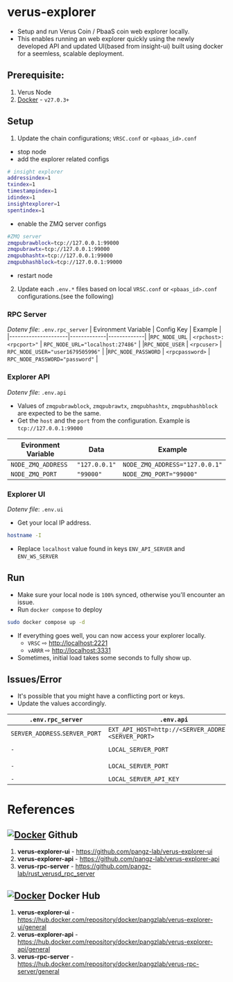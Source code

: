 # verus-explorer
- Setup and run Verus Coin / PbaaS coin web explorer locally.
- This enables running an web explorer quickly using the newly developed API and updated UI(based from insight-ui) built using docker for a seemless, scalable deployment.

## Prerequisite:
1. Verus Node 
2. [Docker](https://docs.docker.com/engine/install/) - `v27.0.3+`


## Setup
1. Update the chain configurations; `VRSC.conf` or `<pbaas_id>.conf`
 - stop node
 - add the explorer related configs
```bash
# insight explorer
addressindex=1
txindex=1
timestampindex=1
idindex=1
insightexplorer=1
spentindex=1
```
 - enable the ZMQ server configs
```bash
#ZMQ server
zmqpubrawblock=tcp://127.0.0.1:99000
zmqpubrawtx=tcp://127.0.0.1:99000
zmqpubhashtx=tcp://127.0.0.1:99000
zmqpubhashblock=tcp://127.0.0.1:99000
```
- restart node

2. Update each `.env.*` files based on local `VRSC.conf` or `<pbaas_id>.conf` configurations.(see the following)

### RPC Server
*Dotenv file*: `.env.rpc_server`
| Evironment Variable | Config Key  | Example     |
|---------------------|-------------|-------------|
|`RPC_NODE_URL`       | `<rpchost>:<rpcport>"` | `RPC_NODE_URL="localhost:27486"` |
|`RPC_NODE_USER`      | `<rpcuser>`            | `RPC_NODE_USER="user1679505996"` |
|`RPC_NODE_PASSWORD`  | `<rpcpassword>`        | `RPC_NODE_PASSWORD="password"`   |

### Explorer API
*Dotenv file*: `.env.api`
- Values of `zmqpubrawblock`, `zmqpubrawtx`, `zmqpubhashtx`, `zmqpubhashblock` are expected to be the same.
- Get the `host` and the `port` from the configuration. Example is `tcp://127.0.0.1:99000`

| Evironment Variable   | Data        | Example     |
|-----------------------|-------------|-------------|
|`NODE_ZMQ_ADDRESS`     | `"127.0.0.1"` | `NODE_ZMQ_ADDRESS="127.0.0.1"` |
|`NODE_ZMQ_PORT`        | `"99000"`     | `NODE_ZMQ_PORT="99000"`        |

### Explorer UI
*Dotenv file*: `.env.ui`
- Get your local IP address.
```bash
hostname -I
```
- Replace `localhost` value found in keys `ENV_API_SERVER` and `ENV_WS_SERVER`

## Run
- Make sure your local node is `100%` synced, otherwise you'll encounter an issue.
- Run `docker compose` to deploy
```bash
sudo docker compose up -d
```
- If everything goes well, you can now access your explorer locally.
    - `VRSC`  ⇨ <a href='http://localhost:2221'>http://localhost:2221</a>
    - `vARRR` ⇨ <a href='http://localhost:3331'>http://localhost:3331</a>
- Sometimes, initial load takes some seconds to fully show up.

## Issues/Error
- It's possible that you might have a conflicting port or keys.
- Update the values accordingly.

| `.env.rpc_server`             | `.env.api`                                           | `.env.ui`   |
|-------------------------------|------------------------------------------------------|-------------|
|`SERVER_ADDRESS`.`SERVER_PORT` | `EXT_API_HOST=http://<SERVER_ADDRESS>.<SERVER_PORT>` | `-`         |
|`-`                            | `LOCAL_SERVER_PORT`                                  | `ENV_API_SERVER=http://192.168.2.105:<LOCAL_SERVER_PORT>`         |
|`-`                            | `LOCAL_SERVER_PORT`                                  | `ENV_WS_SERVER=ws://192.168.2.105:<LOCAL_SERVER_PORT>/verus/wss ` |
|`-`                            | `LOCAL_SERVER_API_KEY`                               | `ENV_API_TOKEN`                                                   |

# References

## [![Docker](https://skillicons.dev/icons?i=github)](https://github.com/pangz-lab/) Github 
1. **verus-explorer-ui** - https://github.com/pangz-lab/verus-explorer-ui
2. **verus-explorer-api** - https://github.com/pangz-lab/verus-explorer-api
3. **verus-rpc-server** - https://github.com/pangz-lab/rust_verusd_rpc_server

## [![Docker](https://skillicons.dev/icons?i=docker)](https://docs.docker.com/get-docker/) Docker Hub
1. **verus-explorer-ui** - https://hub.docker.com/repository/docker/pangzlab/verus-explorer-ui/general
2. **verus-explorer-api** - https://hub.docker.com/repository/docker/pangzlab/verus-explorer-api/general
3. **verus-rpc-server** - https://hub.docker.com/repository/docker/pangzlab/verus-rpc-server/general
